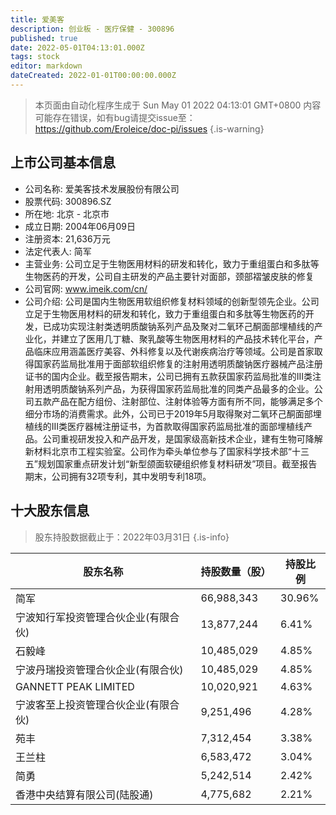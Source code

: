 ```yaml
---
title: 爱美客
description: 创业板 - 医疗保健 - 300896
published: true
date: 2022-05-01T04:13:01.000Z
tags: stock
editor: markdown
dateCreated: 2022-01-01T00:00:00.000Z
---
```


> 本页面由自动化程序生成于 Sun May 01 2022 04:13:01 GMT+0800
> 内容可能存在错误，如有bug请提交issue至：https://github.com/Eroleice/doc-pi/issues
{.is-warning}

## 上市公司基本信息
- 公司名称: 爱美客技术发展股份有限公司
- 股票代码: 300896.SZ
- 所在地: 北京 - 北京市
- 成立日期: 2004年06月09日
- 注册资本: 21,636万元
- 法定代表人: 简军
- 主营业务: 公司立足于生物医用材料的研发和转化，致力于重组蛋白和多肽等生物医药的开发，公司自主研发的产品主要针对面部，颈部褶皱皮肤的修复
- 公司官网: www.imeik.com/cn/
- 公司介绍: 公司是国内生物医用软组织修复材料领域的创新型领先企业。公司立足于生物医用材料的研发和转化，致力于重组蛋白和多肽等生物医药的开发，已成功实现注射类透明质酸钠系列产品及聚对二氧环己酮面部埋植线的产业化，并建立了医用几丁糖、聚乳酸等生物医用材料的产品技术转化平台，产品临床应用涵盖医疗美容、外科修复以及代谢疾病治疗等领域。公司是首家取得国家药监局批准用于面部软组织修复的注射用透明质酸钠医疗器械产品注册证书的国内企业。截至报告期末，公司已拥有五款获国家药监局批准的III类注射用透明质酸钠系列产品，为获得国家药监局批准的同类产品最多的企业。公司五款产品在配方组份、注射部位、注射体验等方面有所不同，能够满足多个细分市场的消费需求。此外，公司已于2019年5月取得聚对二氧环己酮面部埋植线的III类医疗器械注册证书，为首款取得国家药监局批准的面部埋植线产品。公司重视研发投入和产品开发，是国家级高新技术企业，建有生物可降解新材料北京市工程实验室。公司作为牵头单位参与了国家科学技术部“十三五”规划国家重点研发计划“新型颌面软硬组织修复材料研发”项目。截至报告期末，公司拥有32项专利，其中发明专利18项。


## 十大股东信息
> 股东持股数据截止于：2022年03月31日
{.is-info}

| 股东名称 | 持股数量（股） | 持股比例 |
| --- | --- | --- |
| 简军 | 66,988,343 | 30.96% |
| 宁波知行军投资管理合伙企业(有限合伙) | 13,877,244 | 6.41% |
| 石毅峰 | 10,485,029 | 4.85% |
| 宁波丹瑞投资管理合伙企业(有限合伙) | 10,485,029 | 4.85% |
| GANNETT PEAK LIMITED | 10,020,921 | 4.63% |
| 宁波客至上投资管理合伙企业(有限合伙) | 9,251,496 | 4.28% |
| 苑丰 | 7,312,454 | 3.38% |
| 王兰柱 | 6,583,472 | 3.04% |
| 简勇 | 5,242,514 | 2.42% |
| 香港中央结算有限公司(陆股通) | 4,775,682 | 2.21% |




